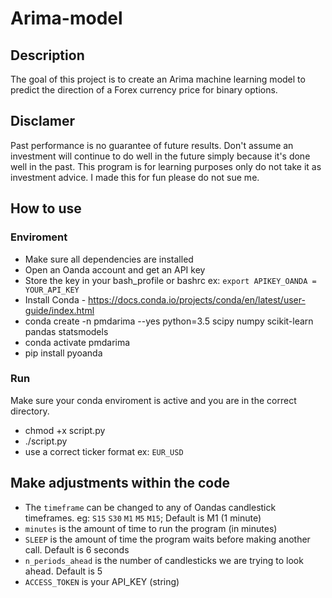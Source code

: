 # Arima-model
## Description
The goal of this project is to create an Arima machine learning model to predict the direction of a Forex currency price for binary options. 

## Disclamer 
Past performance is no guarantee of future results. Don't assume an investment will continue to do well in the future simply because it's done well in the past.
This program is for learning purposes only do not take it as investment advice. I made this for fun please do not sue me. 

## How to use
### Enviroment
- Make sure all dependencies are installed
- Open an Oanda account and get an API key
- Store the key in your bash_profile or bashrc ex: `export APIKEY_OANDA = YOUR_API_KEY`
- Install Conda - https://docs.conda.io/projects/conda/en/latest/user-guide/index.html
- conda create -n pmdarima --yes python=3.5 scipy numpy scikit-learn pandas statsmodels
- conda activate pmdarima
- pip install pyoanda

### Run 
Make sure your conda enviroment is active and you are in the correct directory.
- chmod +x script.py
- ./script.py
- use a correct ticker format ex: `EUR_USD`

## Make adjustments within the code
- The `timeframe` can be changed to any of Oandas candlestick timeframes. eg: `S15` `S30` `M1` `M5` `M15`; Default is M1 (1 minute)
- `minutes` is the amount of time to run the program (in minutes)
- `SLEEP` is the amount of time the program waits before making another call. Default is 6 seconds
- `n_periods_ahead` is the number of candlesticks we are trying to look ahead. Default is 5
- `ACCESS_TOKEN` is your API_KEY (string)
